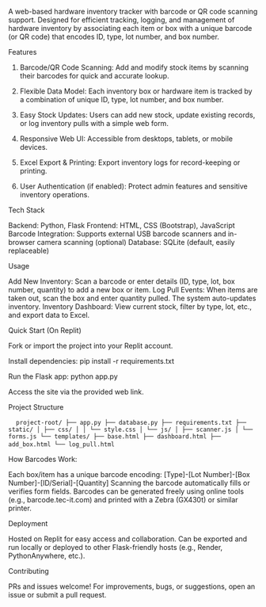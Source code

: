 A web-based hardware inventory tracker with barcode or QR code scanning support. Designed for efficient tracking, logging, and management of hardware inventory by associating each item or box with a unique barcode (or QR code) that encodes ID, type, lot number, and box number.

Features

1. Barcode/QR Code Scanning: Add and modify stock items by scanning their barcodes for quick and accurate lookup.

2. Flexible Data Model: Each inventory box or hardware item is tracked by a combination of unique ID, type, lot number, and box number.

3. Easy Stock Updates: Users can add new stock, update existing records, or log inventory pulls with a simple web form.

4. Responsive Web UI: Accessible from desktops, tablets, or mobile devices.

5. Excel Export & Printing: Export inventory logs for record-keeping or printing.

6. User Authentication (if enabled): Protect admin features and sensitive inventory operations.

Tech Stack

Backend: Python, Flask
Frontend: HTML, CSS (Bootstrap), JavaScript
Barcode Integration: Supports external USB barcode scanners and in-browser camera scanning (optional)
Database: SQLite (default, easily replaceable)

Usage

Add New Inventory: Scan a barcode or enter details (ID, type, lot, box number, quantity) to add a new box or item.
Log Pull Events: When items are taken out, scan the box and enter quantity pulled. The system auto-updates inventory.
Inventory Dashboard: View current stock, filter by type, lot, etc., and export data to Excel.

Quick Start (On Replit)

Fork or import the project into your Replit account.

Install dependencies:
pip install -r requirements.txt

Run the Flask app:
python app.py

Access the site via the provided web link.

Project Structure

<pre> <code> project-root/ ├── app.py ├── database.py ├── requirements.txt ├── static/ │ ├── css/ │ │ └── style.css │ └── js/ │ ├── scanner.js │ └── forms.js └── templates/ ├── base.html ├── dashboard.html ├── add_box.html └── log_pull.html </code> </pre>


How Barcodes Work:

Each box/item has a unique barcode encoding:
[Type]-[Lot Number]-[Box Number]-[ID/Serial]-[Quantity]
Scanning the barcode automatically fills or verifies form fields.
Barcodes can be generated freely using online tools (e.g., barcode.tec-it.com) and printed with a Zebra (GX430t) or similar printer.

Deployment

Hosted on Replit for easy access and collaboration.
Can be exported and run locally or deployed to other Flask-friendly hosts (e.g., Render, PythonAnywhere, etc.).

Contributing

PRs and issues welcome!
For improvements, bugs, or suggestions, open an issue or submit a pull request.
